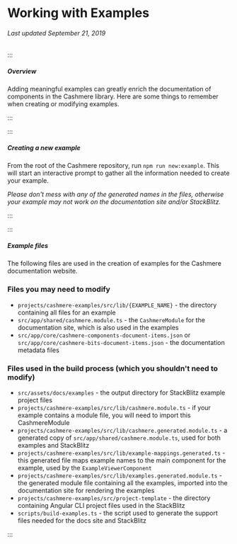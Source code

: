 # Working with Examples

###### Last updated September 21, 2019

:::

##### Overview

Adding meaningful examples can greatly enrich the documentation of components in the Cashmere library. Here are some things to remember when creating or modifying examples.

:::

:::

##### Creating a new example

From the root of the Cashmere repository, run `npm run new:example`. This will start an interactive prompt to gather all the information needed to create your example.

_Please don't mess with any of the generated names in the files, otherwise your example may not work on the documentation site and/or StackBlitz._

:::

:::

##### Example files

The following files are used in the creation of examples for the Cashmere documentation website.

### Files you may need to modify

-   `projects/cashmere-examples/src/lib/{EXAMPLE_NAME}` - the directory containing all files for an example
-   `src/app/shared/cashmere.module.ts` - the `CashmereModule` for the documentation site, which is also used in the examples
-   `src/app/core/cashmere-components-document-items.json` or `src/app/core/cashmere-bits-document-items.json` - the documentation metadata files

### Files used in the build process (which you shouldn't need to modify)

-   `src/assets/docs/examples` - the output directory for StackBlitz example project files
-   `projects/cashmere-examples/src/lib/cashmere.module.ts` - if your example contains a module file, you will need to import this CashmereModule
-   `projects/cashmere-examples/src/lib/cashmere.generated.module.ts` - a generated copy of `src/app/shared/cashmere.module.ts`, used for both examples and StackBlitz
-   `projects/cashmere-examples/src/lib/example-mappings.generated.ts` - this generated file maps example names to the main component for the example, used by the `ExampleViewerComponent`
-   `projects/cashmere-examples/src/lib/examples.generated.module.ts` - the generated module file containing all the examples, imported into the documentation site for rendering the examples
-   `projects/cashmere-examples/src/project-template` - the directory containing Angular CLI project files used in the StackBlitz
-   `scripts/build-examples.ts` - the script used to generate the support files needed for the docs site and StackBlitz

:::
